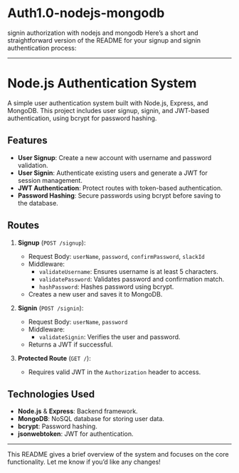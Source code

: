 # Auth1.0-nodejs-mongodb
signin authorization with nodejs and mongodb
Here’s a short and straightforward version of the README for your signup and signin authentication process:

---

# Node.js Authentication System

A simple user authentication system built with Node.js, Express, and MongoDB. This project includes user signup, signin, and JWT-based authentication, using bcrypt for password hashing.

## Features

- **User Signup**: Create a new account with username and password validation.
- **User Signin**: Authenticate existing users and generate a JWT for session management.
- **JWT Authentication**: Protect routes with token-based authentication.
- **Password Hashing**: Secure passwords using bcrypt before saving to the database.

## Routes

1. **Signup** (`POST /signup`):
   - Request Body: `userName`, `password`, `confirmPassword`, `slackId`
   - Middleware: 
     - `validateUsername`: Ensures username is at least 5 characters.
     - `validatePassword`: Validates password and confirmation match.
     - `hashPassword`: Hashes password using bcrypt.
   - Creates a new user and saves it to MongoDB.

2. **Signin** (`POST /signin`):
   - Request Body: `userName`, `password`
   - Middleware: 
     - `validateSignin`: Verifies the user and password.
   - Returns a JWT if successful.

3. **Protected Route** (`GET /`):
   - Requires valid JWT in the `Authorization` header to access.

## Technologies Used

- **Node.js** & **Express**: Backend framework.
- **MongoDB**: NoSQL database for storing user data.
- **bcrypt**: Password hashing.
- **jsonwebtoken**: JWT for authentication.

---

This README gives a brief overview of the system and focuses on the core functionality. Let me know if you’d like any changes!